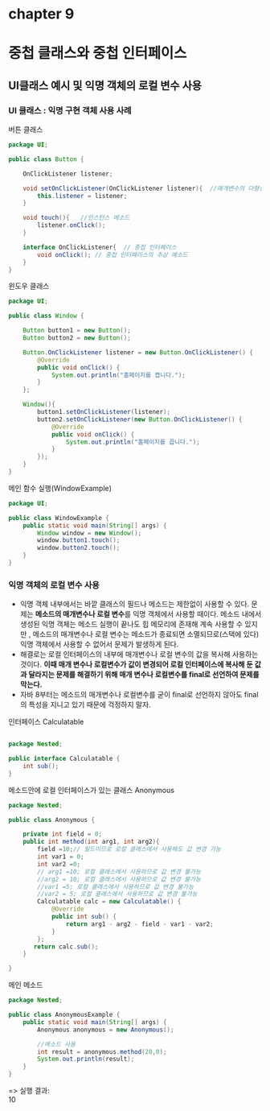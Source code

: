 # chapter 9
# 중첩 클래스와 중첩 인터페이스
## UI클래스 예시 및 익명 객체의 로컬 변수 사용


### UI 클래스 : 익명 구현 객체 사용 사례

버튼 클래스
```java
package UI;

public class Button {

    OnClickListener listener;

    void setOnClickListener(OnClickListener listener){  //매개변수의 다형성
        this.listener = listener;
    }

    void touch(){   //인스턴스 메소드
        listener.onClick();
    }

    interface OnClickListener{  // 중첩 인터페이스
        void onClick(); // 중첩 인터페이스의 추상 메소드
    }
}
```

윈도우 클래스
```java
package UI;

public class Window {

    Button button1 = new Button();
    Button button2 = new Button();

    Button.OnClickListener listener = new Button.OnClickListener() {
        @Override
        public void onClick() {
            System.out.println("홈페이지를 켭니다.");
        }
    };

    Window(){
        button1.setOnClickListener(listener);
        button2.setOnClickListener(new Button.OnClickListener() {
            @Override
            public void onClick() {
                System.out.println("홈페이지를 끕니다.");
            }
        });
    }
}
```

메인 함수 실행(WindowExample)
```java
package UI;

public class WindowExample {
    public static void main(String[] args) {
        Window window = new Window();
        window.button1.touch();
        window.button2.touch();
    }
}

```

### 익명 객체의 로컬 변수 사용 
* 익명 객체 내부에서는 바깥 클래스의 필드나 메소드는 제한없이 사용할 수 있다. 문제는 **메소드의 매개변수나 로컬 변수**를 익명 객체에서 사용할 때이다. 메소드 내에서 생성된 익명 객체는 메소드 실행이 끝나도 힙 메모리에 존재해 계속 사용할 수 있지만 , 메소드의 매개변수나 로컬 변수는 메소드가 종료되면 소멸되므로(스택에 있다) 익명 객체에서 사용할 수 없어서 문제가 발생하게 된다.
* 해결로는 로컬 인터페이스의 내부에 매개변수나 로컬 변수의 값을 복사해 사용하는 것이다. **이때 매개 변수나 로컬변수가 값이 변경되어 로컬 인터페이스에 복사해 둔 값과 달라지는 문제를 해결하기 위해 매개 변수나 로컬변수를 final로 선언하여 문제를 막는다.**
* 자바 8부터는 메소드의 매개변수나 로컬변수를 굳이 final로 선언하지 않아도 final의 특성을 지니고 있기 때문에 걱정하지 말자.


인터페이스 Calculatable <br>
```java

package Nested;

public interface Calculatable {
    int sub();
}
```

메소드안에 로컬 인터페이스가 있는 클래스 Anonymous <br>
```java
package Nested;

public class Anonymous {

    private int field = 0;
    public int method(int arg1, int arg2){
        field =10;// 필드이므로 로컬 클래스에서 사용해도 값 변경 가능
        int var1 = 0;
        int var2 =0;
        // arg1 =10; 로컬 클래스에서 사용하므로 값 변경 불가능
        //arg2 = 10; 로컬 클래스에서 사용하므로 값 변경 불가능
        //var1 =5; 로컬 클래스에서 사용하므로 값 변경 불가능
        //var2 = 5; 로컬 클래스에서 사용하므로 값 변경 불가능
        Calculatable calc = new Calculatable() {
            @Override
            public int sub() {
                return arg1 - arg2 - field - var1 - var2;
            }
        };
       return calc.sub();
    }

}

```

메인 메소드<br>
```java
package Nested;

public class AnonymousExample {
    public static void main(String[] args) {
        Anonymous anonymous = new Anonymous();

        //메소드 사용
        int result = anonymous.method(20,0);
        System.out.println(result);
    }
}

```
=> 실행 결과: <br>
             10 <br>




